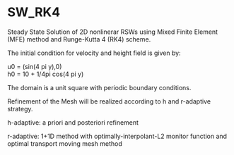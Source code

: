 # SW_RK4

Steady State Solution of 2D nonlinerar RSWs using Mixed Finite Element (MFE) method and Runge-Kutta 4 (RK4) scheme. 

The initial condition for velocity and height field is given by:

u0 = (sin(4 pi y),0)    
h0 = 10 + 1/4pi cos(4 pi y)

The domain is a unit square with periodic boundary conditions. 

Refinement of the Mesh will be realized according to h and r-adaptive strategy.

h-adaptive: a priori and posteriori refinement 


r-adaptive: 1+1D method with optimally-interpolant-L2 monitor function and optimal transport moving mesh method 

